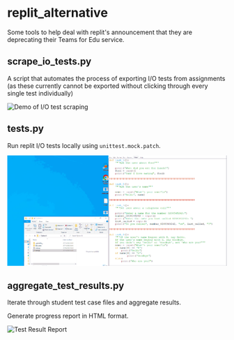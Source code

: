 # replit_alternative

Some tools to help deal with replit's announcement that they are deprecating their Teams for Edu service.

## scrape_io_tests.py

A script that automates the process of exporting I/O tests from assignments (as these currently cannot be exported without clicking through every single test individually)

![Demo of I/O test scraping](assets/replit_io_tests_export.gif)

## tests.py

Run replit I/O tests locally using `unittest.mock.patch`.

![Demo of I/O test running](assets/replit_io_test_runner.gif)

## aggregate_test_results.py

Iterate through student test case files and aggregate results.

Generate progress report in HTML format.

![Test Result Report](assets/test_result_report.gif)